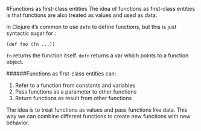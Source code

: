 #Functions as first-class entities
 The idea of functions as first-class entities is that
  functions are also treated as values and used as data.

 In Clojure it’s common to use ```defn```  to define functions, but this is just syntactic sugar for :
 ```
 (def foo (fn ...))
 ```
 ``` fn ``` returns the function itself. 
 ``` defn ``` returns a var which points to a function object.
 
 ######Functions as first-class entities can:
 1. Refer to a function from constants and variables
 2. Pass functions as a parameter to other functions
 3. Return functions as result from other functions
 
 The idea is to treat functions as values and pass functions like data. 
 This way we can combine different functions to create new functions with new behavior.
